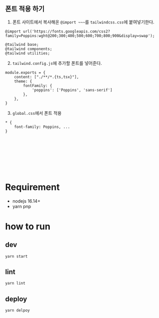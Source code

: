 ## 폰트 적용 하기
1. 폰트 사이트에서 복사해온 ```@import ~~~```를 ```tailwindcss.css```에 붙여넣기한다.
```
@import url('https://fonts.googleapis.com/css2?family=Poppins:wght@200;300;400;500;600;700;800;900&display=swap');

@tailwind base;
@tailwind components;
@tailwind utilities;
```
2. ```tailwind.config.js```에 추가할 폰트를 넣어준다.
```
module.exports = {
    content: ["./**/*.{ts,tsx}"],
    theme: {
        fontFamily: {
            'poppins': ['Poppins', 'sans-serif']
        },
    },
}
```
3. ```global.css```에서 폰트 적용
```
* {
    font-family: Poppins, ...
}
```

<br />
<br />
<br />
<br />
<br />
<br />

# Requirement

* nodejs 16.14+
* yarn pnp

# how to run

## dev
```bash
yarn start
```

## lint
```bash
yarn lint
```

## deploy
```bash
yarn delpoy
```

```